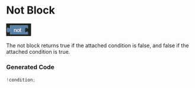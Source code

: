 # Not Block

![Not Block](images/not.jpg)

The not block returns true if the attached condition is false, and false if the attached condition is true.

### Generated Code


```js
!condition;
```
